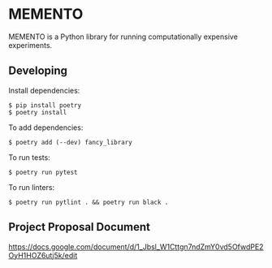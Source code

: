 # MEMENTO

MEMENTO is a Python library for running computationally expensive experiments.

## Developing

Install dependencies:

```
$ pip install poetry
$ poetry install
```

To add dependencies:

```
$ poetry add (--dev) fancy_library
```

To run tests:

```
$ poetry run pytest
```

To run linters:

```
$ poetry run pytlint . && poetry run black .
```

## Project Proposal Document

https://docs.google.com/document/d/1_Jbsl_W1Cttgn7ndZmY0vd5OfwdPE2OyH1HOZ6utj5k/edit
